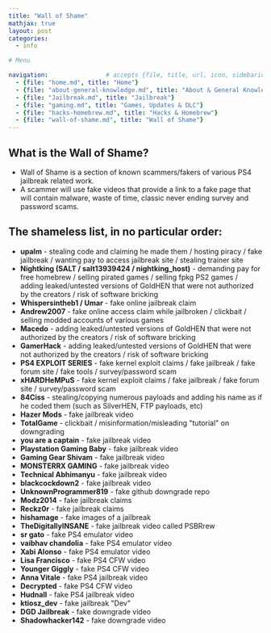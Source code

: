 ```yaml
---
title: "Wall of Shame"
mathjax: true
layout: post
categories:
  - info

# Menu

navigation:                # accepts {file, title, url, icon, sidebaricon}
  - {file: "home.md", title: "Home"}
  - {file: "about-general-knowledge.md", title: "About & General Knowledge"}
  - {file: "Jailbreak.md", title: "Jailbreak"}
  - {file: "gaming.md", title: "Games, Updates & DLC"}
  - {file: "hacks-homebrew.md", title: "Hacks & Homebrew"}
  - {file: "wall-of-shame.md", title: "Wall of Shame"}
---
```



## What is the Wall of Shame?
 * Wall of Shame is a section of known scammers/fakers of various PS4 jailbreak related work.
 * A scammer will use fake videos that provide a link to a fake page that will contain malware, waste of time, classic never ending survey and password scams.
 
## The shameless list, in no particular order:

* **upalm** - stealing code and claiming he made them / hosting piracy / fake jailbreak / wanting pay to access jailbreak site / stealing trainer site
* **Nightking (SALT / salt13939424 / nightking_host)** - demanding pay for free homebrew / selling pirated games / selling fpkg PS2 games / adding leaked/untested versions of GoldHEN that were not authorized by the creators / risk of software bricking
* **Whispersintheb1 / Umar** - fake online jailbreak claim
* **Andrew2007** - fake online access claim while jailbroken / clickbait / selling modded accounts of various games
* **Macedo** - adding leaked/untested versions of GoldHEN that were not authorized by the creators / risk of software bricking
* **GamerHack** - adding leaked/untested versions of GoldHEN that were not authorized by the creators / risk of software bricking
* **PS4 EXPLOIT SERIES** - fake kernel exploit claims / fake jailbreak / fake forum site / fake tools / survey/password scam
* **xHARDHeMPuS** - fake kernel exploit claims / fake jailbreak / fake forum site / survey/password scam
* **84Ciss** - stealing/copying numerous payloads and adding his name as if he coded them (such as SilverHEN, FTP payloads, etc)
* **Hazer Mods** - fake jailbreak video
* **TotalGame** - clickbait / misinformation/misleading "tutorial" on downgrading
* **you are a captain** - fake jailbreak video
* **Playstation Gaming Baby** - fake jailbreak video
* **Gaming Gear Shivam** - fake jailbreak video
* **MONSTERRX GAMING** - fake jailbreak video
* **Technical Abhimanyu** - fake jailbreak video
* **blackcockdown2** - fake jailbreak video
* **UnknownProgrammer819** - fake github downgrade repo
* **Modz2014** - fake jailbreak claims
* **Reckz0r** - fake jailbreak claims
* **hishamage** - fake images of a jailbreak
* **TheDigitallyINSANE** - fake jailbreak video called PSBRrew
* **sr gato** - fake PS4 emulator video
* **vaibhav chandolia** - fake PS4 emulator video
* **Xabi Alonso** - fake PS4 emulator video
* **Lisa Francisco** - fake PS4 CFW video
* **Younger Giggly** - fake PS4 CFW video
* **Anna Vitale** - fake PS4 jailbreak video
* **Decrypted** - fake PS4 CFW video
* **Hudnall** - fake PS4 jailbreak video
* **ktiosz_dev** - fake jailbreak "Dev"
* **DGD Jailbreak** - fake downgrade video
* **Shadowhacker142** - fake downgrade video
